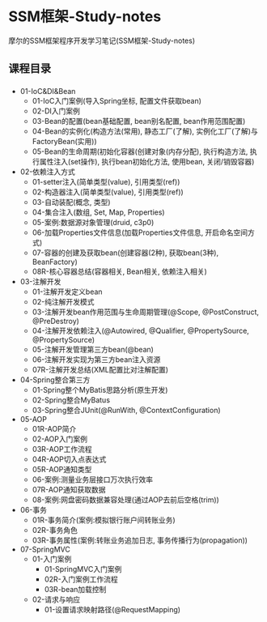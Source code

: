 # SSM框架-Study-notes
摩尔的SSM框架程序开发学习笔记(SSM框架-Study-notes)

## 课程目录
###
- 01-IoC&DI&Bean
  - 01-IoC入门案例(导入Spring坐标, 配置文件获取bean)
  - 02-DI入门案例
  - 03-Bean的配置(bean基础配置, bean别名配置, bean作用范围配置)
  - 04-Bean的实例化(构造方法(常用), 静态工厂(了解), 实例化工厂(了解)与FactoryBean(实用))
  - 05-Bean的生命周期(初始化容器(创建对象(内存分配), 执行构造方法, 执行属性注入(set操作), 执行bean初始化方法, 使用bean, 关闭/销毁容器)
- 02-依赖注入方式
  - 01-setter注入(简单类型(value), 引用类型(ref))
  - 02-构造器注入(简单类型(value), 引用类型(ref))
  - 03-自动装配(概念, 类型)
  - 04-集合注入(数组, Set, Map, Properties)
  - 05-案例:数据源对象管理(druid, c3p0)
  - 06-加载Properties文件信息(加载Properties文件信息, 开启命名空间方式)
  - 07-容器的创建及获取bean(创建容器(2种), 获取bean(3种), BeanFactory)
  - 08R-核心容器总结(容器相关, Bean相关, 依赖注入相关)
- 03-注解开发
  - 01-注解开发定义bean
  - 02-纯注解开发模式
  - 03-注解开发bean作用范围与生命周期管理(@Scope, @PostConstruct, @PreDestroy)
  - 04-注解开发依赖注入(@Autowired, @Qualifier, @PropertySource, @PropertySource)
  - 05-注解开发管理第三方bean(@bean)
  - 06-注解开发实现为第三方bean注入资源
  - 07R-注解开发总结(XML配置比对注解配置)
- 04-Spring整合第三方
  - 01-Spring整个MyBatis思路分析(原生开发)
  - 02-Spring整合MyBatus
  - 03-Spring整合JUnit(@RunWith, @ContextConfiguration)
- 05-AOP
  - 01R-AOP简介
  - 02-AOP入门案例
  - 03R-AOP工作流程
  - 04R-AOP切入点表达式
  - 05R-AOP通知类型
  - 06-案例:测量业务层接口万次执行效率
  - 07R-AOP通知获取数据
  - 08-案例:网盘密码数据兼容处理(通过AOP去前后空格(trim))
- 06-事务
  - 01R-事务简介(案例:模拟银行账户间转账业务)
  - 02R-事务角色
  - 03R-事务属性(案例:转账业务追加日志, 事务传播行为(propagation))
- 07-SpringMVC
  - 01-入门案例
    - 01-SpringMVC入门案例
    - 02R-入门案例工作流程
    - 03R-bean加载控制
  - 02-请求与响应
    - 01-设置请求映射路径(@RequestMapping)